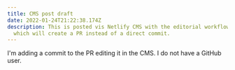 ```yaml
---
title: CMS post draft
date: 2022-01-24T21:22:38.174Z
description: This is posted vis Netlify CMS with the editorial workflow enabled,
  which will create a PR instead of a direct commit.
---
```

I'm adding a commit to the PR editing it in the CMS. I do not have a GitHub user.